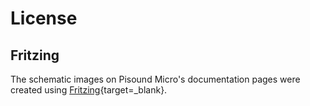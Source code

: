 # License

## Fritzing

The schematic images on Pisound Micro's documentation pages were created using [Fritzing](https://fritzing.org){target=_blank}.